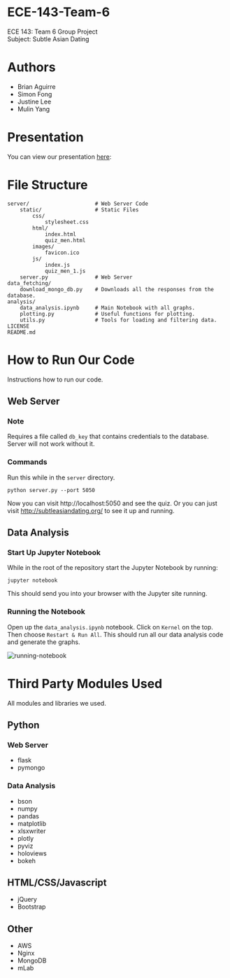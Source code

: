 # ECE-143-Team-6
ECE 143: Team 6 Group Project  
Subject: Subtle Asian Dating

# Authors
* Brian Aguirre
* Simon Fong
* Justine Lee
* Mulin Yang

# Presentation
You can view our presentation [here](https://docs.google.com/presentation/d/e/2PACX-1vS6ga2yJyG4DLHy3NqM45bMSaWShGB8QL8UWTp_AIHuywmi9bT1lAvE9VftSEF6QdJfw8IVJLOL5IXH/pub?start=false&loop=false&delayms=3000&slide=id.p1):

# File Structure
```
server/                     # Web Server Code
    static/                 # Static Files
        css/
            stylesheet.css
        html/
            index.html
            quiz_men.html
        images/
            favicon.ico
        js/
            index.js
            quiz_men_1.js
    server.py               # Web Server
data_fetching/
    download_mongo_db.py    # Downloads all the responses from the database.
analysis/
    data_analysis.ipynb     # Main Notebook with all graphs.
    plotting.py             # Useful functions for plotting.
    utils.py                # Tools for loading and filtering data.
LICENSE
README.md
```

# How to Run Our Code
Instructions how to run our code.

## Web Server
### Note
Requires a file called `db_key` that contains credentials to the database. Server will not work without it.

### Commands
Run this while in the `server` directory.
```
python server.py --port 5050
```
Now you can visit http://localhost:5050 and see the quiz. Or you can just visit http://subtleasiandating.org/ to see it up and running.

## Data Analysis
### Start Up Jupyter Notebook
While in the root of the repository start the Jupyter Notebook by running:
```
jupyter notebook
```
This should send you into your browser with the Jupyter site running.

### Running the Notebook
Open up the `data_analysis.ipynb` notebook. Click on `Kernel` on the top. Then choose `Restart & Run All`. This should run all our data analysis code and generate the graphs.

![running-notebook](images/running-notebook.gif)

# Third Party Modules Used
All modules and libraries we used.

## Python
### Web Server
* flask
* pymongo

### Data Analysis
* bson
* numpy
* pandas
* matplotlib
* xlsxwriter
* plotly
* pyviz
* holoviews
* bokeh


## HTML/CSS/Javascript
* jQuery
* Bootstrap

## Other
* AWS
* Nginx
* MongoDB
* mLab
